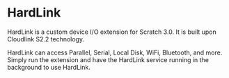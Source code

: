 # HardLink
HardLink is a custom device I/O extension for Scratch 3.0. It is built upon Cloudlink S2.2 technology.

HardLink can access Parallel, Serial, Local Disk, WiFi, Bluetooth, and more. Simply run the extension and have the HardLink service running in the background to use HardLink.
